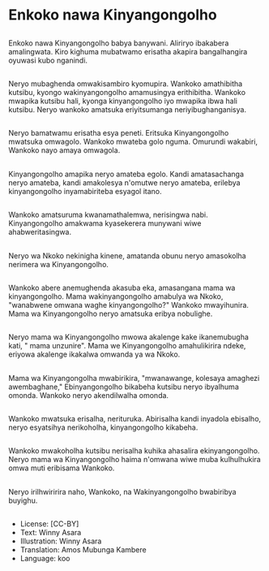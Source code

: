 # Enkoko nawa Kinyangongolho

##
Enkoko nawa Kinyangongolho babya banywani. Aliriryo ibakabera amalingwata. Kiro kighuma mubatwamo erisatha akapira bangalhangira oyuwasi kubo nganindi.

##
Neryo mubaghenda omwakisambiro kyomupira. Wankoko amathibitha kutsibu, kyongo wakinyangongolho amamusingya erithibitha.  Wankoko mwapika kutsibu hali, kyonga kinyangongolho iyo mwapika ibwa hali kutsibu.  Neryo wankoko amatsuka eriyitsumanga neriyibughanganisya.

##
Neryo bamatwamu erisatha esya peneti.  Eritsuka Kinyangongolho mwatsuka omwagolo. Wankoko mwateba golo nguma.  Omurundi wakabiri, Wankoko nayo amaya omwagola.

##
Kinyangongolho amapika neryo amateba egolo. Kandi amatasachanga neryo amateba, kandi amakolesya n'omutwe neryo amateba, erilebya kinyangongolho inyamabiriteba esyagol itano.

##
Wankoko amatsuruma kwanamathalemwa, nerisingwa nabi. Kinyangongolho amakwama kyasekerera munywani wiwe ahabweritasingwa.

##
Neryo wa Nkoko nekinigha kinene, amatanda obunu neryo amasokolha nerimera wa Kinyangongolho.

##
Wankoko abere anemughenda akasuba eka, amasangana mama wa kinyangongolho.  Mama wakinyangongolho amabulya wa Nkoko, "wanabwene omwana waghe kinyangongolho?"  Wankoko mwayihunira.  Mama wa Kinyangongolho neryo amatsuka eribya nobulighe.

##
Neryo mama wa Kinyangongolho mwowa akalenge kake ikanemubugha kati, " mama unzunire".  Mama we Kinyangongolho amahulikirira ndeke, eriyowa akalenge ikakalwa omwanda ya wa Nkoko.

##
Mama wa Kinyangongolha mwabirikira, "mwanawange, kolesaya amaghezi awembaghane,"  Ebinyangongolho bikabeha kutsibu neryo ibyalhuma omonda.  Wankoko neryo akendilwalha omonda.

##
Wankoko mwatsuka erisalha, nerituruka. Abirisalha kandi inyadola ebisalho, neryo esyatsihya nerikoholha, kinyangongolho kikabeha.

##
Wankoko mwakoholha kutsibu nerisalha kuhika ahasalira ekinyangongolho. Neryo mama wa Kinyangongolho haima n'omwana wiwe muba kulhulhukira omwa muti eribisama Wankoko.

##
Neryo irilhwiririra naho, Wankoko, na Wakinyangongolho bwabiribya buyighu.

##
* License: [CC-BY]
* Text: Winny Asara
* Illustration: Winny Asara
* Translation: Amos Mubunga Kambere
* Language: koo
